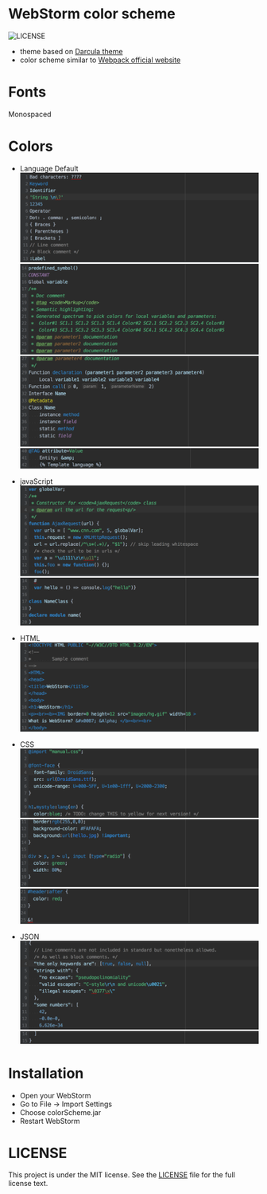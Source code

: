 WebStorm color scheme
=====================
![LICENSE](https://img.shields.io/github/license/mashape/apistatus.svg)

+ theme based on [Darcula theme](https://draculatheme.com/)  
+ color scheme similar to [Webpack official website](https://webpack.js.org/)

Fonts
=====
Monospaced

Colors
======
+ Language Default
![language default](./pic/languagedefault.png)
![language default2](./pic/languagedefault2.png)
![language default3](./pic/languagedefault3.png)
![language default4](./pic/languagedefault4.png)

+ javaScript
![javascript](./pic/javascript.png)
![javascript2](./pic/javascript2.png)

+ HTML
![html](./pic/html.png)

+ CSS
![css](./pic/css.png)
![css2](./pic/css2.png)
![css3](./pic/css3.png)

+ JSON
![json](./pic/json.png)
![json2](./pic/json2.png)

Installation
============
+ Open your WebStorm
+ Go to File -> Import Settings
+ Choose colorScheme.jar
+ Restart WebStorm

LICENSE
=======
This project is under the MIT license. See the [LICENSE](LICENSE) file for the full license text.










